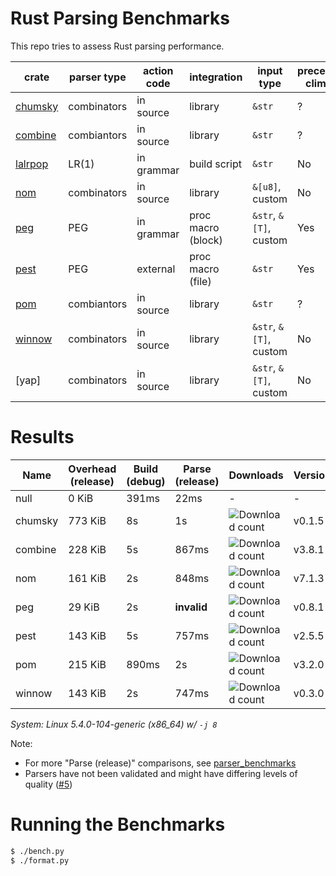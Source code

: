 # Rust Parsing Benchmarks

This repo tries to assess Rust parsing performance.

| crate     | parser type | action code | integration        | input type             | precedence climbing | parameterized rules | streaming input |
|-----------|-------------|-------------|--------------------|------------------------|---------------------|---------------------|-----------------|
| [chumsky] | combinators | in source   | library            | `&str`                 | ?                   | ?                   | ?               |
| [combine] | combiantors | in source   | library            | `&str`                 | ?                   | ?                   | ?               |
| [lalrpop] | LR(1)       | in grammar  | build script       | `&str`                 | No                  | Yes                 | No              |
| [nom]     | combinators | in source   | library            | `&[u8]`, custom        | No                  | Yes                 | Yes             |
| [peg]     | PEG         | in grammar  | proc macro (block) | `&str`, `&[T]`, custom | Yes                 | Yes                 | No              |
| [pest]    | PEG         | external    | proc macro (file)  | `&str`                 | Yes                 | No                  | No              |
| [pom]     | combiantors | in source   | library            | `&str`                 | ?                   | ?                   | ?               |
| [winnow]  | combinators | in source   | library            | `&str`, `&[T]`, custom | No                  | Yes                 | Yes             |
| [yap]     | combinators | in source   | library            | `&str`, `&[T]`, custom | No                  | Yes                 | ?               |

# Results

Name | Overhead (release) | Build (debug) | Parse (release) | Downloads | Version
-----|--------------------|---------------|-----------------|-----------|--------
null | 0 KiB | 391ms | 22ms | - | -
chumsky | 773 KiB | 8s | 1s | ![Download count](https://img.shields.io/crates/dr/ariadne) | v0.1.5
combine | 228 KiB | 5s | 867ms | ![Download count](https://img.shields.io/crates/dr/combine) | v3.8.1
nom | 161 KiB | 2s | 848ms | ![Download count](https://img.shields.io/crates/dr/nom) | v7.1.3
peg | 29 KiB | 2s | **invalid** | ![Download count](https://img.shields.io/crates/dr/peg) | v0.8.1
pest | 143 KiB | 5s | 757ms | ![Download count](https://img.shields.io/crates/dr/pest) | v2.5.5
pom | 215 KiB | 890ms | 2s | ![Download count](https://img.shields.io/crates/dr/pom) | v3.2.0
winnow | 143 KiB | 2s | 747ms | ![Download count](https://img.shields.io/crates/dr/winnow) | v0.3.0

*System: Linux 5.4.0-104-generic (x86_64) w/ `-j 8`*

Note:
- For more "Parse (release)" comparisons, see [parser_benchmarks](https://github.com/rust-bakery/parser_benchmarks)
- Parsers have not been validated and might have differing levels of quality ([#5](https://github.com/epage/parse-benchmarks-rs/issues/5))

# Running the Benchmarks

```bash
$ ./bench.py
$ ./format.py
```

[chumsky]: https://github.com/zesterer/chumsky
[combine]: https://github.com/Marwes/combine
[lalrpop]: https://github.com/lalrpop/lalrpop
[nom]: https://github.com/geal/nom
[peg]: https://github.com/kevinmehall/rust-peg
[pest]: https://github.com/pest-parser/pest
[pom]: https://github.com/j-f-liu/pom
[winnow]: https://github.com/winnow-rs/winnow
